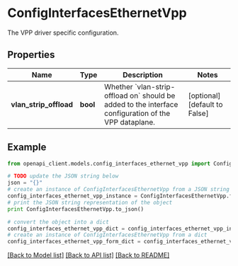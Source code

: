 # ConfigInterfacesEthernetVpp

The VPP driver specific configuration.

## Properties

Name | Type | Description | Notes
------------ | ------------- | ------------- | -------------
**vlan_strip_offload** | **bool** | Whether &#x60;vlan-strip-offload on&#x60; should be added to the interface configuration of the VPP dataplane. | [optional] [default to False]

## Example

```python
from openapi_client.models.config_interfaces_ethernet_vpp import ConfigInterfacesEthernetVpp

# TODO update the JSON string below
json = "{}"
# create an instance of ConfigInterfacesEthernetVpp from a JSON string
config_interfaces_ethernet_vpp_instance = ConfigInterfacesEthernetVpp.from_json(json)
# print the JSON string representation of the object
print ConfigInterfacesEthernetVpp.to_json()

# convert the object into a dict
config_interfaces_ethernet_vpp_dict = config_interfaces_ethernet_vpp_instance.to_dict()
# create an instance of ConfigInterfacesEthernetVpp from a dict
config_interfaces_ethernet_vpp_form_dict = config_interfaces_ethernet_vpp.from_dict(config_interfaces_ethernet_vpp_dict)
```
[[Back to Model list]](../README.md#documentation-for-models) [[Back to API list]](../README.md#documentation-for-api-endpoints) [[Back to README]](../README.md)


